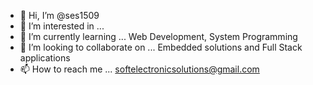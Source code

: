 - 👋 Hi, I’m @ses1509
- 👀 I’m interested in ...
- 🌱 I’m currently learning ... Web Development, System Programming
- 💞️ I’m looking to collaborate on ... Embedded solutions and Full Stack applications
- 📫 How to reach me ... softelectronicsolutions@gmail.com

<!---
ses1509/ses1509 is a ✨ special ✨ repository because its `README.md` (this file) appears on your GitHub profile.
You can click the Preview link to take a look at your changes.
--->

